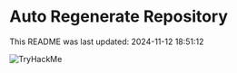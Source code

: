 # Auto Regenerate Repository

This README was last updated: 2024-11-12 18:51:12

 ![TryHackMe](https://tryhackme.com/badge/533634)